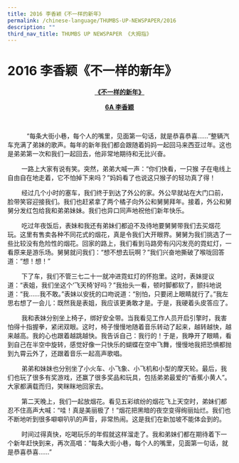 ```yaml
---
title: 2016 李香颖《不一样的新年》
permalink: /chinese-language/THUMBS-UP-NEWSPAPER/2016
description: ""
third_nav_title: THUMBS UP NEWSPAPER 《大拇指》
---
```

2016 李香颖《不一样的新年》
================

<p style="text-align: center;"><b><u>《不一样的新年》</u></b></p>
<p style="text-align: center;"><b><u>6A    李香颖</u></b></p>
                      

           “每条大街小巷，每个人的嘴里，见面第一句话，就是恭喜恭喜……”整辆汽车充满了弟妹的歌声。每年的新年我们都会跟随着妈妈一起回马来西亚过年。这也是弟弟第一次和我们一起回去，他非常地期待和无比兴奋。

  

        一路上大家有说有笑。突然，弟弟大喊一声：“你们快看，一只猴 子在电线上自由自在地走着，它不怕掉下来吗？”妈妈看了也说这只猴子的轻功真了得！

  

        经过几个小时的塞车，我们终于到达了外公的家。外公早就站在大门口前，脸带笑容迎接我们。我们也赶紧拿了两个橘子向外公和舅舅拜年。接着，外公和舅舅分发红包给我和弟弟妹妹。我们也异口同声地祝他们新年快乐。

  

        吃过年夜饭后，表妹和我还有弟妹们都迫不及待地要舅舅带我们去买烟花玩。这里有售卖各种不同花式的烟花，真是令我们大开眼界。舅舅为我们挑选了一些比较没有危险性的烟花。回家的路上，我们看到马路旁有闪闪发亮的霓虹灯，一看原来是游乐场。舅舅就问我们：“想不想去玩啊？”我们兴奋地撕破了喉咙回答道：“想！想！”

  

        下了车，我们不管三七二十一就冲进霓虹灯的怀抱里。这时，表妹提议道：“表姐，我们坐这个‘飞天椅’好吗？”我抬头一看，顿时脚都软了，颤抖地说道：“我……我不敢。”表妹以安抚的口吻说道：“别怕，只要闭上眼睛就行了。”我左思右想了一会儿：既然我是表姐，我应该更勇敢才是。于是，我硬着头皮答应了。

  

        我和表妹分别坐上椅子，绑好安全带。当我看见工作人员开启引擎时，我害怕得十指握拳，紧闭双眼。这时，椅子慢慢地随着音乐转动了起来，越转越快，越来越高。我的心也跟着越跳越快。我告诉自己：我行的！于是，我睁开了眼睛，看到自己在半空中旋转，感觉好像一只快乐的蝴蝶在空中飞舞，慢慢地我把恐惧都抛到九霄云外了，还跟着音乐一起高声歌唱。

  

        弟弟和妹妹也分别坐了小火车、小飞象、小飞机和小型的摩天轮。最后，我们也玩了很多有奖游戏，还赢了很多奖品和玩具，包括弟弟最爱的“香蕉小黄人”。大家都满载而归，笑眯眯地回家去。

  

        第二天晚上，我们一起放烟花。看见五彩缤纷的烟花飞上天空时，弟妹们都忍不住高声大喊：“哇！真是美丽极了！”烟花把黑暗的夜空变得绚丽灿烂。我们也不断地听到很多噼噼叭叭的声音，非常热闹。这是我们在新加坡不能体会到的。

  

        时间过得真快，吃喝玩乐的年假就这样溜走了。我和弟妹们都在期待着下一个新年赶快到来，再次高唱：“每条大街小巷，每个人的嘴里，见面第一句话，就是恭喜恭喜……”